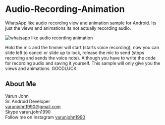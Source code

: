 # Audio-Recording-Animation
WhatsApp like audio recording view and animation sample for Android. Its just the views and animations its not actually recording audio. 

![whatsapp like audio recording animation](https://user-images.githubusercontent.com/24667361/43898463-8af67db0-9bfc-11e8-9a77-e567ee50510c.gif)

Hold the mic and the timmer will start (starts voice recording), now you can slide left to cancel or slide up to lock, release the mic to send (stops recording and sends the voice note). Although you have to write the code for recording audio and saving it yourself. This sample will only give you the views and animations. GOODLUCK


## About Me

Varun John<br />
Sr. Android Developer<br />
varunjohn1990@gmail.com<br />
Skype varun.john1990<br />
Follow me on Instagram [varunjohn1990](https://www.instagram.com/varun.john.1990/)<br />
